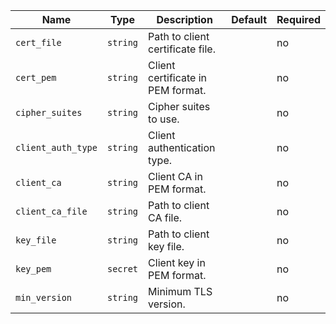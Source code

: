 | Name  | Type  | Description  | Default  | Required |
| ----- | ----- | ------------ | -------- | -------- |
| `cert_file` | `string` | Path to client certificate file. |  | no |
| `cert_pem` | `string` | Client certificate in PEM format. |  | no |
| `cipher_suites` | `string` | Cipher suites to use. |  | no |
| `client_auth_type` | `string` | Client authentication type. |  | no |
| `client_ca` | `string` | Client CA in PEM format. |  | no |
| `client_ca_file` | `string` | Path to client CA file. |  | no |
| `key_file` | `string` | Path to client key file. |  | no |
| `key_pem` | `secret` | Client key in PEM format. |  | no |
| `min_version` | `string` | Minimum TLS version. |  | no |

